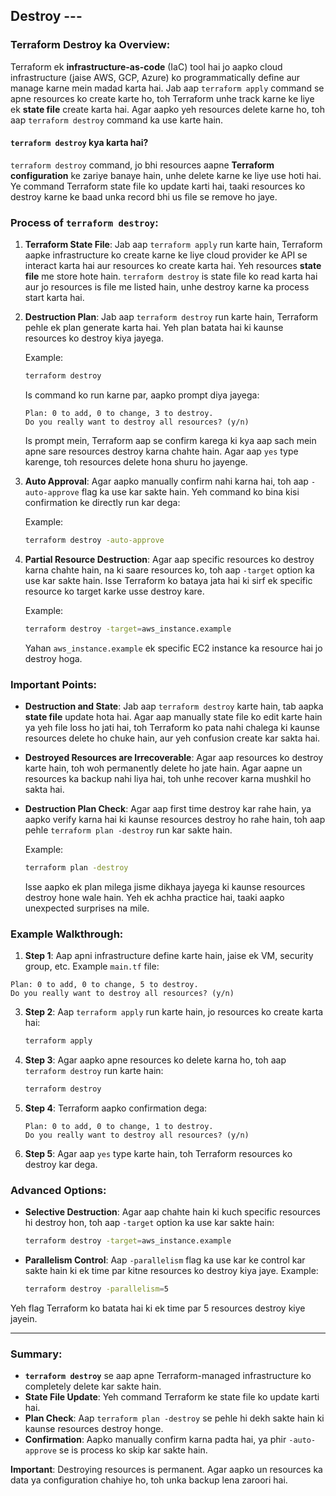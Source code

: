 ## Destroy ---

### Terraform Destroy ka Overview:

Terraform ek **infrastructure-as-code** (IaC) tool hai jo aapko cloud infrastructure (jaise AWS, GCP, Azure) ko programmatically define aur manage karne mein madad karta hai. Jab aap `terraform apply` command se apne resources ko create karte ho, toh Terraform unhe track karne ke liye ek **state file** create karta hai. Agar aapko yeh resources delete karne ho, toh aap `terraform destroy` command ka use karte hain.

#### `terraform destroy` kya karta hai?

`terraform destroy` command, jo bhi resources aapne **Terraform configuration** ke zariye banaye hain, unhe delete karne ke liye use hoti hai. Ye command Terraform state file ko update karti hai, taaki resources ko destroy karne ke baad unka record bhi us file se remove ho jaye.

### Process of `terraform destroy`:

1. **Terraform State File**: Jab aap `terraform apply` run karte hain, Terraform aapke infrastructure ko create karne ke liye cloud provider ke API se interact karta hai aur resources ko create karta hai. Yeh resources **state file** me store hote hain. `terraform destroy` is state file ko read karta hai aur jo resources is file me listed hain, unhe destroy karne ka process start karta hai.

2. **Destruction Plan**: Jab aap `terraform destroy` run karte hain, Terraform pehle ek plan generate karta hai. Yeh plan batata hai ki kaunse resources ko destroy kiya jayega.

   Example:
   ```bash
   terraform destroy
   ```

   Is command ko run karne par, aapko prompt diya jayega:
   ```
   Plan: 0 to add, 0 to change, 3 to destroy.
   Do you really want to destroy all resources? (y/n)
   ```

   Is prompt mein, Terraform aap se confirm karega ki kya aap sach mein apne sare resources destroy karna chahte hain. Agar aap `yes` type karenge, toh resources delete hona shuru ho jayenge.

3. **Auto Approval**: Agar aapko manually confirm nahi karna hai, toh aap `-auto-approve` flag ka use kar sakte hain. Yeh command ko bina kisi confirmation ke directly run kar dega:

   Example:
   ```bash
   terraform destroy -auto-approve
   ```

4. **Partial Resource Destruction**: Agar aap specific resources ko destroy karna chahte hain, na ki saare resources ko, toh aap `-target` option ka use kar sakte hain. Isse Terraform ko bataya jata hai ki sirf ek specific resource ko target karke usse destroy kare.

   Example:
   ```bash
   terraform destroy -target=aws_instance.example
   ```

   Yahan `aws_instance.example` ek specific EC2 instance ka resource hai jo destroy hoga.

### Important Points:

- **Destruction and State**: Jab aap `terraform destroy` karte hain, tab aapka **state file** update hota hai. Agar aap manually state file ko edit karte hain ya yeh file loss ho jati hai, toh Terraform ko pata nahi chalega ki kaunse resources delete ho chuke hain, aur yeh confusion create kar sakta hai.

- **Destroyed Resources are Irrecoverable**: Agar aap resources ko destroy karte hain, toh woh permanently delete ho jate hain. Agar aapne un resources ka backup nahi liya hai, toh unhe recover karna mushkil ho sakta hai.

- **Destruction Plan Check**: Agar aap first time destroy kar rahe hain, ya aapko verify karna hai ki kaunse resources destroy ho rahe hain, toh aap pehle `terraform plan -destroy` run kar sakte hain.

   Example:
   ```bash
   terraform plan -destroy
   ```

   Isse aapko ek plan milega jisme dikhaya jayega ki kaunse resources destroy hone wale hain. Yeh ek achha practice hai, taaki aapko unexpected surprises na mile.

### Example Walkthrough:

1. **Step 1**: Aap apni infrastructure define karte hain, jaise ek VM, security group, etc.
   Example `main.tf` file:
```
Plan: 0 to add, 0 to change, 5 to destroy.
Do you really want to destroy all resources? (y/n)

```

3. **Step 2**: Aap `terraform apply` run karte hain, jo resources ko create karta hai:
   ```bash
   terraform apply
   ```

4. **Step 3**: Agar aapko apne resources ko delete karna ho, toh aap `terraform destroy` run karte hain:
   ```bash
   terraform destroy
   ```

5. **Step 4**: Terraform aapko confirmation dega:
   ```
   Plan: 0 to add, 0 to change, 1 to destroy.
   Do you really want to destroy all resources? (y/n)
   ```

6. **Step 5**: Agar aap `yes` type karte hain, toh Terraform resources ko destroy kar dega.

### Advanced Options:

- **Selective Destruction**: Agar aap chahte hain ki kuch specific resources hi destroy hon, toh aap `-target` option ka use kar sakte hain:
  ```bash
  terraform destroy -target=aws_instance.example
  ```

- **Parallelism Control**: Aap `-parallelism` flag ka use kar ke control kar sakte hain ki ek time par kitne resources ko destroy kiya jaye. Example:
  ```bash
  terraform destroy -parallelism=5
  ```

Yeh flag Terraform ko batata hai ki ek time par 5 resources destroy kiye jayein.

---

### Summary:

- **`terraform destroy`** se aap apne Terraform-managed infrastructure ko completely delete kar sakte hain.
- **State File Update**: Yeh command Terraform ke state file ko update karti hai.
- **Plan Check**: Aap `terraform plan -destroy` se pehle hi dekh sakte hain ki kaunse resources destroy honge.
- **Confirmation**: Aapko manually confirm karna padta hai, ya phir `-auto-approve` se is process ko skip kar sakte hain.

**Important**: Destroying resources is permanent. Agar aapko un resources ka data ya configuration chahiye ho, toh unka backup lena zaroori hai.

